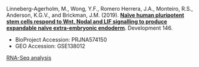 Linneberg-Agerholm, M., Wong, Y.F., Romero Herrera, J.A., Monteiro, R.S., Anderson, K.G.V., and Brickman, J.M. (2019). **[Naïve human pluripotent stem cells respond to Wnt, Nodal and LIF signalling to produce expandable naïve extra-embryonic endoderm](https://doi.org/10.1242/dev.180620)**. Development 146.

- BioProject Accession: PRJNA574150
- GEO Accession: GSE138012

[RNA-Seq analysis](https://jlduan.github.io/replica/dev.180620/notebooks/analyze.html)
